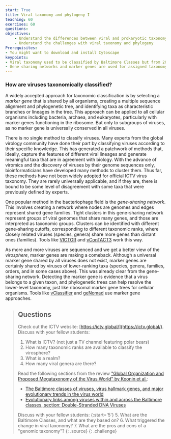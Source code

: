 ```yaml
---
start: True
title: Viral taxonomy and phylogeny I
teaching: 60
exercises: 60
questions: 
objectives:
    - Understand the differences between viral and prokaryotic taxonomy
    - Understand the challenges with viral taxonomy and phylogeny
Prerequisites:
- You might want to download and install Cytoscape 
keypoints:
- Viral taxonomy used to be classified by Baltimore Classes but from 2020 onwards, it is based on gennoic content
- Gene sharing networks and marker genes are used for assigned taxonomy
---
```


### How are viruses taxonomically classified?

A widely accepted approach for taxonomic classification is by selecting a _marker gene_ that is shared by all organisms, creating a multiple sequence alignment and phylogenetic tree, and identifying taxa as characteristic branches or lineages in the tree. This approach can be applied to all cellular organisms including bacteria, archaea, and eukaryotes, particularly with marker genes functioning in the ribosome. But only to subgroups of viruses, as no marker gene is universally conserved in all viruses.

There is no single method to classify viruses. Many experts from the global virology community have done their part by classifying viruses according to their specific knowledge. This has generated a patchwork of methods that, ideally, capture the features of different viral lineages and generate meaningful taxa that are in agreement with biology. With the advance of viromics and the discovery of viruses by their genome sequences only, bioinformaticians have developed many methods to cluster them. Thus far, these methods have not been widely adopted for official ICTV virus taxonomy. They are rarely universally applicable, and if they are, there is bound to be some level of disagreement with some taxa that were previously defined by experts.

One popular method in the bacteriophage field is the _gene-sharing network_. This involves creating a network where nodes are genomes and edges represent shared gene families. Tight clusters in this gene-sharing network represent groups of viral genomes that share many genes, and those are interpreted as taxonomic groups. Clusters can be identified with different gene-sharing cutoffs, corresponding to different taxonomic ranks, where closely related viruses (species, genera) share more genes than distant ones (families). Tools like [VICTOR](https://academic.oup.com/bioinformatics/article/33/21/3396/3933260?login=true) and [vConTACT3](https://bitbucket.org/MAVERICLab/vcontact3/src/master/) work this way.

As more and more viruses are sequenced and we get a better view of the _virosphere_, marker genes are making a comeback. Although a universal marker gene shared by all viruses does not exist, marker genes are certainly shared by viruses of lower-ranking taxa (species, genera, families, orders, and in some cases above). This was already clear from the gene-sharing network. Detecting the marker gene is evidence that a virus belongs to a given taxon, and phylogenetic trees can help resolve the lower-level taxonomy, just like ribosomal marker gene trees for cellular organisms. Tools like [vClassifier](https://www.biorxiv.org/content/10.1101/2024.05.28.596318v1.full) and [geNomad](https://portal.nersc.gov/genomad/pipeline.html) use marker gene approaches.

> ## Questions
> Check out the ICTV website: [https://ictv.global/](https://ictv.global/).
> Discuss with your fellow students:
> 1. What is ICTV? (not just a TV channel featuring polar bears)
> 2. How many taxonomic ranks are available to classify the virosphere?
> 3. What is a realm?
> 4. How many viral genera are there?
> 
> Read the following sections from the review ["Global Organization and Proposed Megataxonomy of the Virus World" by Koonin et al.](https://www.ncbi.nlm.nih.gov/pmc/articles/PMC7062200/):
> - [The Baltimore classes of viruses, virus hallmark genes, and major evolutionary trends in the virus world](https://www.ncbi.nlm.nih.gov/pmc/articles/PMC7062200/#s3title)
> - [Evolutionary links among viruses within and across the Baltimore classes, section: Double-Stranded DNA Viruses](https://www.ncbi.nlm.nih.gov/pmc/articles/PMC7062200/#s4title:~:text=of%20different%20VHGs.-,Double%2DStranded%20DNA%20Viruses,-The%20dsDNA%20viruses)
> 
> Discuss with your fellow students:
>{:start='5'}
> 5. What are the Baltimore Classes, and what are they based on?
> 6. What triggered the change in viral taxonomy?
> 7. What are the pros and cons of a "genomic taxonomy"?
> {: .source}
{: .challenge}
